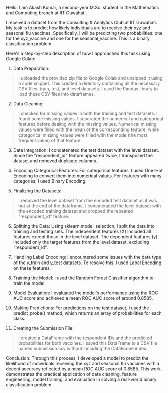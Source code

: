 Hello, I am Akash Kumar, a second-year M.Sc. student in the Mathematics and Computing branch at IIT Guwahati.

I received a dataset from the Consulting & Analytics Club at IIT Guwahati. My task is to predict how likely individuals are to receive their xyz and seasonal flu vaccines. Specifically, I will be predicting two probabilities: one for the xyz_vaccine and one for the seasonal_vaccine. This is a binary classification problem.

Here's a step-by-step description of how I approached this task using Google Colab:

1) Data Preparation:
  > I uploaded the provided zip file to Google Colab and unzipped it using a code snippet. This created a directory containing all the necessary CSV files: train, test, and level datasets.
  > I used the Pandas library to load these CSV files into dataframes.

2) Data Cleaning:
  > I checked for missing values in both the training and test datasets. I found some missing values.
  > I separated the numerical and categorical features before dealing with the missing values.
    Numerical missing values were filled with the mean of the corresponding feature, while categorical missing values were filled with the mode (the most frequent value) of that feature.

3) Data Integration:
    I concatenated the test dataset with the level dataset. Since the "respondent_id" feature appeared twice, I transposed the dataset and removed duplicate columns.

4) Encoding Categorical Features:
    For categorical features, I used One-Hot Encoding to convert them into numerical values. For features with many categories, I used Binary Encoding.

5) Finalizing the Datasets:
  > I removed the level dataset from the encoded test dataset as it was not at the end of the dataframe.
  > I concatenated the level dataset with the encoded training dataset and dropped the repeated "respondent_id" feature.

6) Splitting the Data:
    Using sklearn.model_selection, I split the data into training and testing sets. The independent features (X) included all features except those in the level dataset. The dependent features (y) included only the target features from the level dataset, excluding "respondent_id".

7) Handling Label Encoding:
    I encountered some issues with the data type of the y_train and y_test datasets. To resolve this, I used Label Encoding on these features.

8) Training the Model:
    I used the Random Forest Classifier algorithm to train the model.

9) Model Evaluation:
    I evaluated the model's performance using the ROC AUC score and achieved a mean ROC AUC score of around 0.8585.

10) Making Predictions:
    For predictions on the test dataset, I used the predict_proba() method, which returns an array of probabilities for each class.

11) Creating the Submission File:
  > I created a DataFrame with the respondent IDs and the predicted probabilities for both vaccines.
  > I saved this DataFrame to a CSV file named submission.csv without including the DataFrame index.

Conclusion:
Through this process, I developed a model to predict the likelihood of individuals receiving the xyz and seasonal flu vaccines with a decent accuracy reflected by a mean ROC AUC score of 0.8585. This work demonstrates the practical application of data cleaning, feature engineering, model training, and evaluation in solving a real-world binary classification problem.

